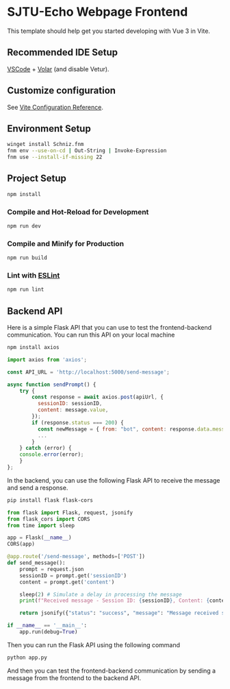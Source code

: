 # SJTU-Echo Webpage Frontend

This template should help get you started developing with Vue 3 in Vite.

## Recommended IDE Setup

[VSCode](https://code.visualstudio.com/) + [Volar](https://marketplace.visualstudio.com/items?itemName=Vue.volar) (and disable Vetur).

## Customize configuration

See [Vite Configuration Reference](https://vite.dev/config/).

## Environment Setup
```sh
winget install Schniz.fnm
fnm env --use-on-cd | Out-String | Invoke-Expression
fnm use --install-if-missing 22
```

## Project Setup

```sh
npm install
```

### Compile and Hot-Reload for Development

```sh
npm run dev
```

### Compile and Minify for Production

```sh
npm run build
```

### Lint with [ESLint](https://eslint.org/)

```sh
npm run lint
```

## Backend API
Here is a simple Flask API that you can use to test the frontend-backend communication. You can run this API on your local machine
```sh
npm install axios
```

```javascript
import axios from 'axios';

const API_URL = 'http://localhost:5000/send-message';

async function sendPrompt() {
    try {
        const response = await axios.post(apiUrl, {
          sessionID: sessionID,
          content: message.value,
        });
        if (response.status === 200) {
          const newMessage = { from: "bot", content: response.data.message, sessionID: sessionID};
          ...
        }
    } catch (error) {
    console.error(error);
    }
};
```

In the backend, you can use the following Flask API to receive the message and send a response.
```sh
pip install flask flask-cors
```

```python
from flask import Flask, request, jsonify
from flask_cors import CORS
from time import sleep

app = Flask(__name__)
CORS(app)

@app.route('/send-message', methods=['POST'])
def send_message():
    prompt = request.json
    sessionID = prompt.get('sessionID')
    content = prompt.get('content')

    sleep(2) # Simulate a delay in processing the message
    print(f"Received message - Session ID: {sessionID}, Content: {content}")

    return jsonify({"status": "success", "message": "Message received successfully."})

if __name__ == '__main__':
    app.run(debug=True)
```
Then you can run the Flask API using the following command
```sh
python app.py
```
And then you can test the frontend-backend communication by sending a message from the frontend to the backend API.
